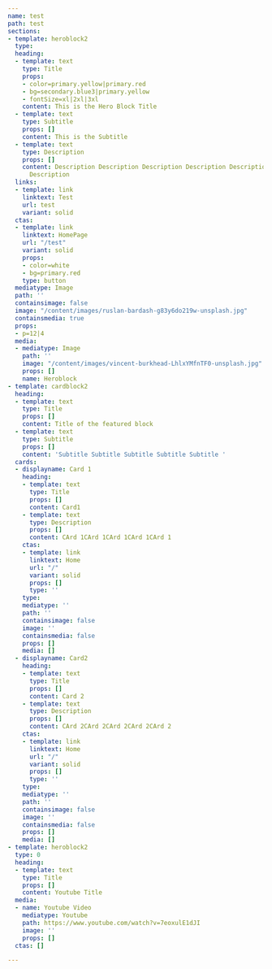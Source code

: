 ```yaml
---
name: test
path: test
sections:
- template: heroblock2
  type: 
  heading:
  - template: text
    type: Title
    props:
    - color=primary.yellow|primary.red
    - bg=secondary.blue3|primary.yellow
    - fontSize=xl|2xl|3xl
    content: This is the Hero Block Title
  - template: text
    type: Subtitle
    props: []
    content: This is the Subtitle
  - template: text
    type: Description
    props: []
    content: Description Description Description Description Description Description
      Description
  links:
  - template: link
    linktext: Test
    url: test
    variant: solid
  ctas:
  - template: link
    linktext: HomePage
    url: "/test"
    variant: solid
    props:
    - color=white
    - bg=primary.red
    type: button
  mediatype: Image
  path: ''
  containsimage: false
  image: "/content/images/ruslan-bardash-g83y6do219w-unsplash.jpg"
  containsmedia: true
  props:
  - p=12|4
  media:
  - mediatype: Image
    path: ''
    image: "/content/images/vincent-burkhead-LhlxYMfnTF0-unsplash.jpg"
    props: []
    name: Heroblock
- template: cardblock2
  heading:
  - template: text
    type: Title
    props: []
    content: Title of the featured block
  - template: text
    type: Subtitle
    props: []
    content: 'Subtitle Subtitle Subtitle Subtitle Subtitle '
  cards:
  - displayname: Card 1
    heading:
    - template: text
      type: Title
      props: []
      content: Card1
    - template: text
      type: Description
      props: []
      content: CArd 1CArd 1CArd 1CArd 1CArd 1
    ctas:
    - template: link
      linktext: Home
      url: "/"
      variant: solid
      props: []
      type: ''
    type: 
    mediatype: ''
    path: ''
    containsimage: false
    image: ''
    containsmedia: false
    props: []
    media: []
  - displayname: Card2
    heading:
    - template: text
      type: Title
      props: []
      content: Card 2
    - template: text
      type: Description
      props: []
      content: CArd 2CArd 2CArd 2CArd 2CArd 2
    ctas:
    - template: link
      linktext: Home
      url: "/"
      variant: solid
      props: []
      type: ''
    type: 
    mediatype: ''
    path: ''
    containsimage: false
    image: ''
    containsmedia: false
    props: []
    media: []
- template: heroblock2
  type: 0
  heading:
  - template: text
    type: Title
    props: []
    content: Youtube Title
  media:
  - name: Youtube Video
    mediatype: Youtube
    path: https://www.youtube.com/watch?v=7eoxulE1dJI
    image: ''
    props: []
  ctas: []

---
```


